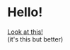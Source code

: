# Hello! 
<a href="https://tommytorty10.github.io/" target="_blank">Look at this!</a>  
(it's this but better)

